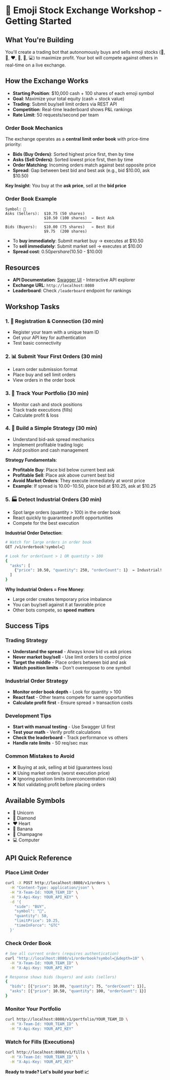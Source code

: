 # 🚀 Emoji Stock Exchange Workshop - Getting Started

## What You're Building

You'll create a trading bot that autonomously buys and sells emoji stocks (🦄, 💎, ❤️, 🍌, 🍾, 💻) to maximize profit. Your bot will compete against others in real-time on a live exchange.

## How the Exchange Works

- **Starting Position**: $10,000 cash + 100 shares of each emoji symbol
- **Goal**: Maximize your total equity (cash + stock value)
- **Trading**: Submit buy/sell limit orders via REST API
- **Competition**: Real-time leaderboard shows P&L rankings
- **Rate Limit**: 50 requests/second per team

### Order Book Mechanics

The exchange operates as a **central limit order book** with price-time priority:

- **Bids (Buy Orders)**: Sorted highest price first, then by time
- **Asks (Sell Orders)**: Sorted lowest price first, then by time  
- **Order Matching**: Incoming orders match against best opposite price
- **Spread**: Gap between best bid and best ask (e.g., bid $10.00, ask $10.50)

**Key Insight**: You buy at the **ask price**, sell at the **bid price**

### Order Book Example
```
Symbol: 🦄
Asks (Sellers):  $10.75 (50 shares)
                 $10.50 (100 shares)  ← Best Ask
                 ─────────────────────
Bids (Buyers):   $10.00 (75 shares)   ← Best Bid
                 $9.75  (200 shares)
```

- To **buy immediately**: Submit market buy → executes at $10.50
- To **sell immediately**: Submit market sell → executes at $10.00
- **Spread cost**: $0.50 per share ($10.50 - $10.00)

## Resources

- **API Documentation**: [Swagger UI](http://localhost:8080/docs) - Interactive API explorer
- **Exchange URL**: `http://localhost:8080`
- **Leaderboard**: Check `/leaderboard` endpoint for rankings

## Workshop Tasks

### 1. 🔌 **Registration & Connection** (30 min)
- Register your team with a unique team ID
- Get your API key for authentication
- Test basic connectivity

### 2. 📊 **Submit Your First Orders** (30 min)
- Learn order submission format
- Place buy and sell limit orders
- View orders in the order book

### 3. 💼 **Track Your Portfolio** (30 min)
- Monitor cash and stock positions
- Track trade executions (fills)
- Calculate profit & loss

### 4. 🎯 **Build a Simple Strategy** (30 min)
- Understand bid-ask spread mechanics
- Implement profitable trading logic
- Add position and cash management

**Strategy Fundamentals**:
- **Profitable Buy**: Place bid below current best ask
- **Profitable Sell**: Place ask above current best bid
- **Avoid Market Orders**: They execute immediately at worst price
- **Example**: If spread is $10.00-$10.50, place bid at $10.25, ask at $10.25

### 5. 🏭 **Detect Industrial Orders** (30 min)
- Spot large orders (quantity > 100) in the order book
- React quickly to guaranteed profit opportunities
- Compete for the best execution

**Industrial Order Detection**:
```bash
# Watch for large orders in order book
GET /v1/orderbook?symbol=🦄

# Look for orderCount > 1 OR quantity > 100
{
  "asks": [
    {"price": 10.50, "quantity": 250, "orderCount": 1}  ← Industrial!
  ]
}
```

**Why Industrial Orders = Free Money**:
- Large order creates temporary price imbalance
- You can buy/sell against it at favorable price
- Other bots compete, so **speed matters**

## Success Tips

### Trading Strategy
- **Understand the spread** - Always know bid vs ask prices
- **Never market buy/sell** - Use limit orders to control price
- **Target the middle** - Place orders between bid and ask
- **Watch position limits** - Don't overexpose to one symbol

### Industrial Order Strategy  
- **Monitor order book depth** - Look for quantity > 100
- **React fast** - Other teams compete for same opportunities
- **Calculate profit first** - Ensure spread > transaction costs

### Development Tips
- **Start with manual testing** - Use Swagger UI first
- **Test your math** - Verify profit calculations
- **Check the leaderboard** - Track performance vs others
- **Handle rate limits** - 50 req/sec max

### Common Mistakes to Avoid
- ❌ Buying at ask, selling at bid (guarantees loss)
- ❌ Using market orders (worst execution price)
- ❌ Ignoring position limits (overconcentration risk)
- ❌ Not validating profit before placing orders

## Available Symbols
- 🦄 Unicorn
- 💎 Diamond  
- ❤️ Heart
- 🍌 Banana
- 🍾 Champagne
- 💻 Computer

## API Quick Reference

### Place Limit Order
```bash
curl -X POST http://localhost:8080/v1/orders \
  -H "Content-Type: application/json" \
  -H "X-Team-Id: YOUR_TEAM_ID" \
  -H "X-Api-Key: YOUR_API_KEY" \
  -d '{
    "side": "BUY",
    "symbol": "🦄", 
    "quantity": 50,
    "limitPrice": 10.25,
    "timeInForce": "GTC"
  }'
```

### Check Order Book
```bash
# See all current orders (requires authentication)
curl "http://localhost:8080/v1/orderbook?symbol=🦄&depth=10" \
  -H "X-Team-Id: YOUR_TEAM_ID" \
  -H "X-Api-Key: YOUR_API_KEY"

# Response shows bids (buyers) and asks (sellers)
{
  "bids": [{"price": 10.00, "quantity": 75, "orderCount": 1}],
  "asks": [{"price": 10.50, "quantity": 100, "orderCount": 1}]
}
```

### Monitor Your Portfolio
```bash
curl http://localhost:8080/v1/portfolio/YOUR_TEAM_ID \
  -H "X-Team-Id: YOUR_TEAM_ID" \
  -H "X-Api-Key: YOUR_API_KEY"
```

### Watch for Fills (Executions)
```bash
curl http://localhost:8080/v1/fills \
  -H "X-Team-Id: YOUR_TEAM_ID" \
  -H "X-Api-Key: YOUR_API_KEY"
```

**Ready to trade? Let's build your bot! 📈**